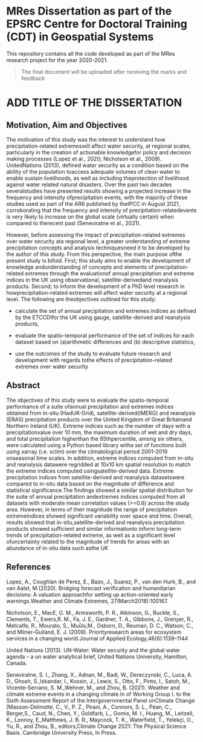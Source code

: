 # MRes Dissertation as part of the EPSRC Centre for Doctoral Training (CDT) in Geospatial Systems 

This repository contains all the code developed as part of the MRes research project for the year 2020-2021.

> The final document will be uploaded after receiving the marks and feedback

# ADD TITLE OF THE DISSERTATION

## Motivation, Aim and Objectives

The motivation of this study was the interest to understand how precipitation-related extremeswill affect water security, at regional scales, particularly in the creation of actionable knowledgefor policy and decision making processes (Lopez et al., 2020; Nicholson et al., 2009). UnitedNations (2013), defined water security as a condition based on the ability of the population toaccess adequate volumes of clean water to enable sustain livelihoods, as well as including theprotection of livelihood against water related natural disasters. Over the past two decades severalstudies have presented results showing a projected increase in the frequency and intensity ofprecipitation events, with the majority of these studies used as part of the AR6 published by theIPCC in August 2021, corroborating that the frequency and intensity of precipitation-relatedevents is very likely to increase on the global scale (virtually certain) when compared to therecent past (Seneviratne et al., 2021).

However, before assessing the impact of precipitation-related extremes over water security ata regional level, a greater understanding of extreme precipitation concepts and analysis techniquesneed it to be developed by the author of this study. From this perspective, the main purpose ofthe present study is bifold. First; this study aims to enable the development of knowledge andunderstanding of concepts and elements of precipitation-related extremes through the evaluationof annual precipitation and extreme indices in the UK using observational, satellite-derivedand reanalysis products.  Second; to inform the development of a PhD level research in howprecipitation-related extremes will affect water security at a regional level. The following are theobjectives outlined for this study:

- calculate the set of annual precipitation and extremes indices as defined by the ETCCDIfor the UK using gauge, satellite-derived and reanalysis products,

- evaluate the spatio-temporal performance of the set of indices for each dataset based on (a)arithmetic differences and (b) descriptive statistics,

- use the outcomes of the study to evaluate future research and development with regards tothe effects of precipitation-related extremes over water security

## Abstract

The objectives of this study were to evaluate the spatio-temporal performance of a suite ofannual precipitation and extremes indices obtained from in-situ (HadUK-Grid), satellite-derived(IMERG) and reanalysis (ERA5) precipitation products over the United Kingdom of Great Britainand Northern Ireland (UK). Extreme indices such as the number of days with a precipitationvalue over 10 mm, the maximum duration of wet and dry days, and total precipitation higherthan the 95thpercentile, among six others, were calculated using a Python based library witha set of functions built using xarray (i.e. xclim) over the climatological period 2001-2019 onseasonal time scales.  In addition, extreme indices computed from in-situ and reanalysis datawere regridded at 10x10 km spatial resolution to match the extreme indices computed usingsatellite-derived data. Extreme precipitation indices from satellite-derived and reanalysis datasetswere compared to in-situ data based on the magnitude of difference and statistical significance.The findings showed a similar spatial distribution for the suite of annual precipitation andextremes indices computed from all datasets with moderate mean correlation values (>=0.6) across the study area. However, in terms of their magnitude the range of precipitation extremeindices showed significant variability over space and time. Overall, results showed that in-situ,satellite-derived and reanalysis precipitation products showed sufficient and similar informationto inform long-term trends of precipitation-related extreme, as well as a significant level ofuncertainty related to the magnitude of trends for areas with an abundance of in-situ data such asthe UK

## References

Lopez, A., Coughlan de Perez, E., Bazo, J., Suarez, P., van den Hurk, B., and van Aalst, M.(2020).  Bridging forecast verification and humanitarian decisions:  A valuation approachfor setting up action-oriented early warnings.Weather and Climate Extremes, 27(March2018):100167.

Nicholson, E., MacE, G. M., Armsworth, P. R., Atkinson, G., Buckle, S., Clements, T., Ewers,R. M., Fa, J. E., Gardner, T. A., Gibbons, J., Grenyer, R., Metcalfe, R., Mourato, S., Muûls,M., Osborn, D., Reuman, D. C., Watson, C., and Milner-Gulland, E. J. (2009).   Priorityresearch areas for ecosystem services in a changing world.Journal of Applied Ecology,46(6):1139–1144

United Nations (2013).  UN-Water: Water security and the global water agenda – a un water analytical brief, United Nations University, Hamilton, Canada.

Seneviratne, S. I., Zhang, X., Adnan, M., Badi, W., Dereczynski, C., Luca, A. D., Ghosh, S.,Iskandar, I., Kossin, J., Lewis, S., Otto, F., Pinto, I., Satoh, M., Vicente-Serrano, S. M.,Wehner, M., and Zhou, B. (2021). Weather and climate extreme events in a changing climate.In of Working Group I. to the Sixth Assessment Report of the Intergovernmental Panel onClimate Change [Masson-Delmotte, C., V., P. Z., Pirani, A., Connors, S. L., Péan, C., Berger,S., Caud, N., Chen, Y., Goldfarb, L., Gomis, M. I., Huang, M., Leitzell, K., Lonnoy, E.,Matthews, J. B. R., Maycock, T. K., Waterfield, T., Yelekçi, O., Yu, R., and Zhou, B., editors,Climate Change 2021: The Physical Science Basis. Cambridge University Press, In Press.